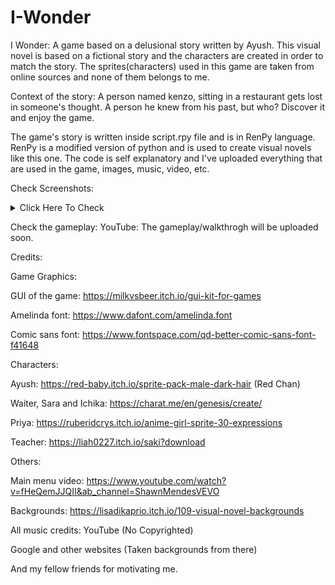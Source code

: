 # I-Wonder
I Wonder:
A game based on a delusional story written by Ayush. This visual novel is based on a fictional story and the characters are created in order to match the story. The sprites(characters) used in this game are taken from online sources and none of them belongs to me.

Context of the story: A person named kenzo, sitting in a restaurant gets lost in someone's thought. A person he knew from his past, but who? Discover it and enjoy the game.

The game's story is written inside script.rpy file and is in RenPy language. RenPy is a modified version of python and is used to create visual novels like this one. The code is self explanatory and I've uploaded everything that are used in the game, images, music, video, etc.

Check Screenshots:
<details>
  <summary>Click Here To Check</summary>
  <img src="https://user-images.githubusercontent.com/119154806/230674696-a1169c91-b0e7-4885-9e2f-a0d6819acf7d.png" name="Screenshot_20230408015346">
  <img src="https://user-images.githubusercontent.com/119154806/230674700-4ff96a4d-da93-4290-a6d9-f37a6d24645c.png" name="Screenshot_20230408015357">
  <img src="https://user-images.githubusercontent.com/119154806/230674703-dd26825a-dc28-4239-b06b-0bd60afb67ed.png" name="Screenshot_20230408015408">
  <img src="https://user-images.githubusercontent.com/119154806/230674707-1ce905a2-1364-4611-9256-f167bc7966d1.png" name="Screenshot_20230408015423">
  <img src="https://user-images.githubusercontent.com/119154806/230674710-f737b14c-e5c3-4a9d-827d-167712c8d20f.png" name="Screenshot_20230408015440">
  <img src="https://user-images.githubusercontent.com/119154806/230674719-8de88976-7416-4702-92c0-13a723f80b9f.png" name="Screenshot_20230408015503">
  <img src="https://user-images.githubusercontent.com/119154806/230674724-473b5da5-50c6-4e9c-bfcc-54e4829b5098.png" name="Screenshot_20230408015514">
  <img src="https://user-images.githubusercontent.com/119154806/230674726-8ca5138c-4974-49ab-ac61-c9233250e985.png" name="Screenshot_20230408015532">
  <img src="https://user-images.githubusercontent.com/119154806/230674730-fea1fb65-efa9-4cfa-9e58-18ada95ffdf1.png" name="Screenshot_20230408015633">
  <img src="https://user-images.githubusercontent.com/119154806/230674733-5ce3ba91-61ad-452a-8996-f48bb9f827d5.png" name="Screenshot_20230408015654">
</details>

Check the gameplay:
YouTube: The gameplay/walkthrogh will be uploaded soon.

Credits:

Game Graphics:

  GUI of the game: https://milkvsbeer.itch.io/gui-kit-for-games

  Amelinda font: https://www.dafont.com/amelinda.font

  Comic sans font: https://www.fontspace.com/qd-better-comic-sans-font-f41648


Characters:
 
 Ayush: https://red-baby.itch.io/sprite-pack-male-dark-hair (Red Chan)

  Waiter, Sara and Ichika: https://charat.me/en/genesis/create/

  Priya: https://ruberidcrys.itch.io/anime-girl-sprite-30-expressions

  Teacher: https://liah0227.itch.io/saki?download


Others:
 
 Main menu video: https://www.youtube.com/watch?v=fHeQemJJQII&ab_channel=ShawnMendesVEVO

  Backgrounds: https://lisadikaprio.itch.io/109-visual-novel-backgrounds

  All music credits: YouTube (No Copyrighted)

  Google and other websites (Taken backgrounds from there)

  And my fellow friends for motivating me.
